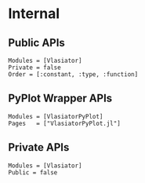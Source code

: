 # Internal

## Public APIs

```@autodocs
Modules = [Vlasiator]
Private = false
Order = [:constant, :type, :function]
```

## PyPlot Wrapper APIs

```@autodocs
Modules = [VlasiatorPyPlot]
Pages   = ["VlasiatorPyPlot.jl"]
```

## Private APIs

```@autodocs
Modules = [Vlasiator]
Public = false
```